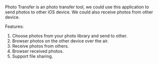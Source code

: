 Photo Transfer is an photo transfer tool, we could use this application to send photos to other iOS device. 
We could also receive photos from other device.  

Features:

1. Choose photos from your photo library and send to other.
2. Browser photos on the other device over the air.
3. Receive photos from others.
4. Browser received photos.
5. Support file sharing.
